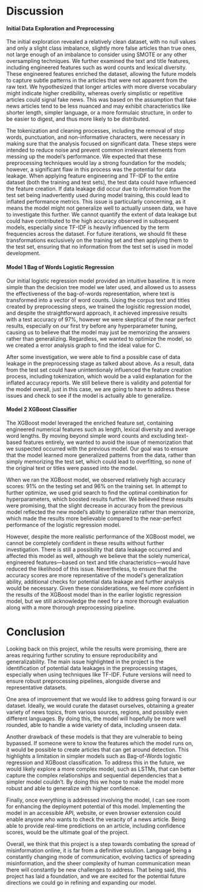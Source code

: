 # Discussion
#### Initial Data Exploration and Preprocessing
The initial exploration revealed a relatively clean dataset, with no null values and only a slight class imbalance, slightly more false articles than true ones, not large enough of an imbalance to consider using SMOTE or any other oversampling techniques. We further examined the text and title features, including engineered features such as word counts and lexical diversity. These engineered features enriched the dataset, allowing the future models to capture subtle patterns in the articles that were not apparent from the raw text. We hypothesized that longer articles with more diverse vocabulary might indicate higher credibility, whereas overly simplistic or repetitive articles could signal fake news. This was based on the assumption that fake news articles tend to be less nuanced and may exhibit characteristics like shorter length, simpler language, or a more formulaic structure, in order to be easier to digest, and thus more likely to be distributed. 

The tokenization and cleaning processes, including the removal of stop words, punctuation, and non-informative characters, were necessary in making sure that the analysis focused on significant data. These steps were intended to reduce noise and prevent common irrelevant elements from messing up the model’s performance. We expected that these preprocessing techniques would lay a strong foundation for the models; however, a significant flaw in this process was the potential for data leakage. When applying feature engineering and TF-IDF to the entire dataset (both the training and test sets), the test data could have influenced the feature creation. If data leakage did occur due to information from the test set being inadvertently used during model training, this could lead to inflated performance metrics. This issue is particularly concerning, as it means the model might not generalize well to actually unseen data, we have to investigate this further. We cannot quantify the extent of data leakage but could have contributed to the high accuracy observed in subsequent models, especially since TF-IDF is heavily influenced by the term frequencies across the dataset. For future iterations, we should fit these transformations exclusively on the training set and then applying them to the test set, ensuring that no information from the test set is used in model development.

#### Model 1 Bag of Words Logistic Regression
Our initial logistic regression model provided an intuitive baseline. It is more simple than the decision tree model we later used, and allowed us to assess the effectiveness of the bag-of-words representation, where text is transformed into a vector of word counts. Using the corpus text and titles created by preprocessing steps, we trained the logisitic regression model, and despite the straightforward approach, it achieved impressive results with a test accuracy of 97%, however we were skeptical of the near perfect results, especially on our first try before any hyperparameter tuning, causing us to believe that the model may just be memorizing the answers rather than generalizing. Regardless, we wanted to optimize the model, so we created a error analysis graph to find the ideal value for C. 

After some investigation, we were able to find a possible case of data leakage in the preprocessing stage as talked about above. As a result, data from the test set could have unintentionaly influenced the feature creation process, including tokenization, which would be a valid explanation for the inflated accuracy reports. We still believe there is validity and potential for the model overall, just in this case, we are going to have to address these issues and check to see if the model is actually able to generalize. 

#### Model 2 XGBoost Classifier
The XGBoost model leveraged the enriched feature set, containing engineered numerical features such as length, lexical diversity and average word lengths. By moving beyond simple word counts and excluding text-based features entirely, we wanted to avoid the issue of memorization that we suspected occurred with the previous model. Our goal was to ensure that the model learned more generalized patterns from the data, rather than simply memorizing the test set, which could lead to overfitting, so none of the original text or titles were passed into the model.

When we ran the XGBoost model, we observed relatively high accuracy scores: 91% on the testing set and 96% on the training set. In attempt to further optimize, we used grid search to find the optimal combination for hyperparameters, which boosted results further. We believed these results were promising, that the slight decrease in accuracy from the previous model reflected the new model’s ability to generalize rather than memorize, which made the results more believable compared to the near-perfect performance of the logistic regression model. 

However, despite the more realistic performance of the XGBoost model, we cannot be completely confident in these results without further investigation. There is still a possibility that data leakage occurred and affected this model as well, although we believe that the solely numerical, engineered features—based on text and title characteristics—would have reduced the likelihood of this issue. Nevertheless, to ensure that the accuracy scores are more representative of the model's generalization ability, additional checks for potential data leakage and further analysis would be necessary. Given these considerations, we feel more confident in the results of the XGBoost model than in the earlier logistic regression model, but we still acknowledge the need for a more thorough evaluation along with a more thorough preprocessing pipeline.


# Conclusion
Looking back on this project, while the results were promising, there are areas requiring further scrutiny to ensure reproducibility and generalizability. The main issue highlighted in the project is the identification of potential data leakages in the preprocessing stages, especially when using techniques like TF-IDF. Future versions will need to ensure robust preprocessing pipelines, alongside diverse and representative datasets. 

One area of improvement that we would like to address going forward is our dataset. Ideally, we would curate the dataset ourselves, obtaining a greater variety of news topics, from various sources, regions, and possibly even different languages. By doing this, the model will hopefully be more well rounded, able to handle a wide variety of data, including unseen data. 

Another drawback of these models is that they are vulnerable to being bypassed. If someone were to know the features which the model runs on, it would be possible to create articles that can get around detection. This highlights a limitation in simpler models such as Bag-of-Words logistic regression and XGBoost classification. To address this in the future, we would likely explore a more complex model, such as LSTMs, that can better capture the complex relationships and sequential dependencies that a simpler model couldn’t. By doing this we hope to make the model more robust and able to generalize with higher confidence. 

Finally, once everything is addressed involving the model, I can see room for enhancing the deployment potential of this model. Implementing the model in an accessible API, website, or even browser extension could enable anyone who wants to check the veracity of a news article. Being able to provide real-time predictions on an article, including confidence scores, would be the ultimate goal of the project.

Overall, we think that this project is a step towards combating the spread of misinformation online, it is far from a definitive solution. Language being a constantly changing mode of communication, evolving tactics of spreading misinformation, and the sheer complexity of human communication mean there will constantly be new challenges to address. That being said, this project has laid a foundation, and we are excited for the potential future directions we could go in refining and expanding our model. 
